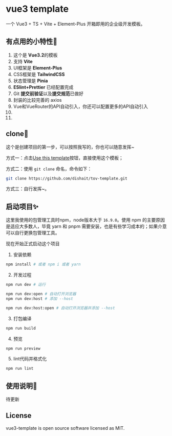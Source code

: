 # vue3 template

一个 Vue3 + TS + Vite + Element-Plus 开箱即用的企业级开发模板。


## 有点用的小特性🎉

1. 这个是 **Vue3.2**的模板
2. 支持 **Vite**
3. UI框架是 **Element-Plus**
4. CSS框架是 **TailwindCSS**
5. 状态管理是 **Pinia**
6. **ESlint+Prettier** 已经配置完成
7. Git **提交前验证**以及**提交规范**已做好
8. 封装的比较完善的 axios
9. Vue和VueRouter的API自动引入，你还可以配置更多的API自动引入
10. 
11. 


## clone🐉

这个是创建项目的第一步，可以按照我写的，你也可以随意发挥~

方式一：点击[Use this template](https://github.com/dishait/tov-template/generate)按钮，直接使用这个模板；

方式二：使用 `git clone` 命名，命令如下：
```bash
git clone https://github.com/dishait/tov-template.git
```

方式三：自行发挥~。

## 启动项目✨

这里我使用的包管理工具时npm，node版本大于 `16.9.0`。使用 npm 的主要原因是适应大多数人，毕竟 yarn 和 pnpm 需要安装，也是有些学习成本的；如果介意可以自行更换包管理工具。

现在开始正式启动这个项目

1. 安装依赖
```bash
npm install # 或者 npm i 或者 yarn
```
2. 开发过程
```bash
npm run dev # 运行

npm run dev:open # 自动打开浏览器
npm run dev:host # 添加 --host

npm run dev:host:open # 自动打开浏览器并添加 --host

```
3. 打包编译

```bash
npm run build
```
4. 预览

```bash
npm run preview
```
5. lint代码并格式化

```bash
npm run lint
```

## 使用说明:pencil:

待更新

## License

vue3-template is open source software licensed as MIT.